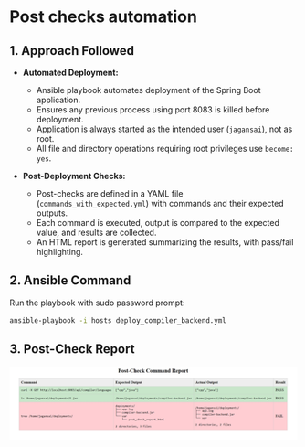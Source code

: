 # Post checks automation 

## 1. Approach Followed

- **Automated Deployment:**
  - Ansible playbook automates deployment of the Spring Boot application.
  - Ensures any previous process using port 8083 is killed before deployment.
  - Application is always started as the intended user (`jagansai`), not as root.
  - All file and directory operations requiring root privileges use `become: yes`.

- **Post-Deployment Checks:**
  - Post-checks are defined in a YAML file (`commands_with_expected.yml`) with commands and their expected outputs.
  - Each command is executed, output is compared to the expected value, and results are collected.
  - An HTML report is generated summarizing the results, with pass/fail highlighting.

## 2. Ansible Command

Run the playbook with sudo password prompt:

```bash
ansible-playbook -i hosts deploy_compiler_backend.yml 
```

## 3. Post-Check Report


![Post Check Report Screenshot](resource/post_checks.jpeg)
